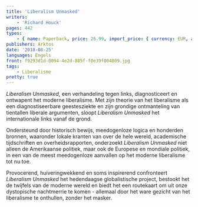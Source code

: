```yaml
---
title: 'Liberalism Unmasked'
writers:
    - 'Richard Houck'
pages: 442
types:
    - { name: Paperback, price: 26.99, import_price: { currency: EUR, amount: 21.56 }, isbn: 978-1-912079-31-5, size: { height: 216, width: 140, depth: 25 }, supplier: 'Ex Libris' }
publishers: Arktos
date: '2018-08-25'
languages: Engels
front: f9293d1d-0094-4e2d-885f-f0e39f004009.jpg
tags:
    - Liberalisme
pretty: true
---
```


*Liberalism Unmasked*, een verhandeling tegen links, diagnosticeert en ontwapent het moderne liberalisme. Met zijn theorie van het liberalisme als een diagnostiseerbare geestesziekte en zijn grondige ontmanteling van tientallen liberale argumenten, sloopt *Liberalism Unmasked* het internationale links vanaf de grond.

Ondersteund door historisch bewijs, meedogenloze logica en honderden bronnen, waaronder lokale kranten van over de hele wereld, academische tijdschriften en overheidsrapporten, onderzoekt *Liberalism Unmasked* niet alleen de Amerikaanse politiek, maar ook de Europese en mondiale politiek, in een van de meest meedogenloze aanvallen op het moderne liberalisme tot nu toe.

Provocerend, huiveringwekkend en soms inspirerend confronteert *Liberalism Unmasked* het hedendaagse globalistische project, bestookt het de twijfels van de moderne wereld en biedt het een routekaart om uit onze dystopische nachtmerrie te komen - allemaal door het ware gezicht van het liberalisme te onthullen, zonder het masker.
